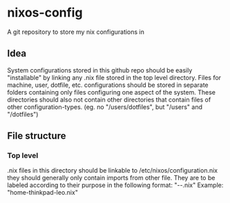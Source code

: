 # nixos-config
A git repository to store my nix configurations in

## Idea
System configurations stored in this github repo should be easily "installable" by linking any .nix file stored in the top level directory. Files for machine, user, dotfile, etc. configurations should be stored in separate folders containing only files configuring one aspect of the system. These directories should also not contain other directories that contain files of other configuration-types. (eg. no "/users/dotfiles", but "/users" and "/dotfiles")
## File structure
### Top level
.nix files in this directory should be linkable to /etc/nixos/configuration.nix they should generally only contain imports from other file. They are to be labeled according to their purpose in the following format:
 "<usage>-<system>-<users>.nix"
Example:
"home-thinkpad-leo.nix"
